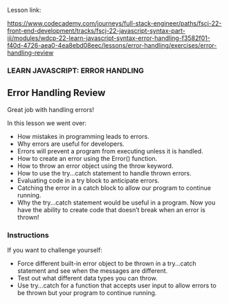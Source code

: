 Lesson link:

https://www.codecademy.com/journeys/full-stack-engineer/paths/fscj-22-front-end-development/tracks/fscj-22-javascript-syntax-part-iii/modules/wdcp-22-learn-javascript-syntax-error-handling-f3582f01-f40d-4726-aea0-4ea8ebd08eec/lessons/error-handling/exercises/error-handling-review


### LEARN JAVASCRIPT: ERROR HANDLING

## Error Handling Review

Great job with handling errors!

In this lesson we went over:

- How mistakes in programming leads to errors.
- Why errors are useful for developers.
- Errors will prevent a program from executing unless it is handled.
- How to create an error using the Error() function.
- How to throw an error object using the throw keyword.
- How to use the try...catch statement to handle thrown errors.
- Evaluating code in a try block to anticipate errors.
- Catching the error in a catch block to allow our program to continue running.
- Why the try...catch statement would be useful in a program.
Now you have the ability to create code that doesn’t break when an error is thrown!


### Instructions

If you want to challenge yourself:

- Force different built-in error object to be thrown in a try...catch statement and see when the messages are different.
- Test out what different data types you can throw.
- Use try...catch for a function that accepts user input to allow errors to be thrown but your program to continue running.

